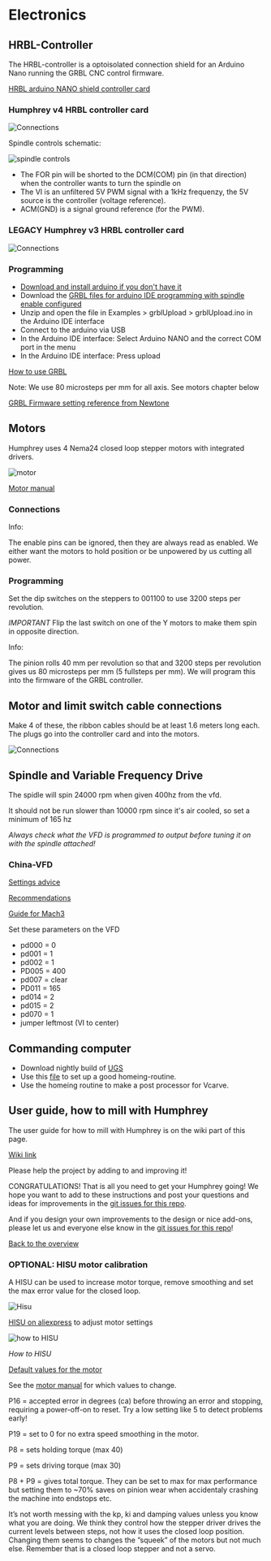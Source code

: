# Electronics

## HRBL-Controller

The HRBL-controller is a optoisolated connection shield for an Arduino Nano running the GRBL CNC control firmware. 

[HRBL arduino NANO shield controller card](https://github.com/fellesverkstedet/fabricatable-machines/tree/master/hrbl-shield/nano)

### Humphrey v4 HRBL controller card
![Connections](https://github.com/fellesverkstedet/fabricatable-machines/raw/master/hrbl-shield/img/connections.JPG)

Spindle controls schematic:

![spindle controls](https://github.com/fellesverkstedet/fabricatable-machines/raw/master/hrbl-shield/img/spindle_controls.JPG)

* The FOR pin will be shorted to the DCM(COM) pin (in that direction) when the controller wants to turn the spindle on
* The VI is an unfiltered 5V PWM signal with a 1kHz frequenzy, the 5V source is the controller (voltage reference).
* ACM(GND) is a signal ground reference (for the PWM).

### LEGACY Humphrey v3 HRBL controller card
![Connections](https://github.com/fellesverkstedet/fabricatable-machines/raw/master/humphrey-large-format-cnc/humphrey_v3/img/electronics/hrbl_connections_all.JPG)

### Programming

* [Download and install arduino if you don't have it](https://www.arduino.cc/download_handler.php)
* Download the [GRBL files for arduino IDE programming with spindle enable configured](https://github.com/fellesverkstedet/fabricatable-machines/raw/master/humphrey-large-format-cnc/humphrey_v3/GRBL_Spindle_ENABLE.zip)
* Unzip and open the file in Examples > grblUpload > grblUpload.ino in the Arduino IDE interface
* Connect to the arduino via USB
* In the Arduino IDE interface: Select Arduino NANO and the correct COM port in the menu
* In the Arduino IDE interface: Press upload

[How to use GRBL](https://github.com/gnea/grbl/wiki)

Note: We use 80 microsteps per mm for all axis. See motors chapter below

[GRBL Firmware setting reference from Newtone](https://github.com/fellesverkstedet/fabricatable-machines/tree/master/humphrey-large-format-cnc/humphrey_v2/Settings_backup)

## Motors

Humphrey uses 4 Nema24 closed loop stepper motors with integrated drivers.

![motor](https://github.com/fellesverkstedet/fabricatable-machines/raw/master/hrbl-shield/img/ihss57-integrated-closed-loop-stepper-from-jmc.jpg)

[Motor manual](https://github.com/fellesverkstedet/fabricatable-machines/blob/master/hrbl-shield/dev_files/integrated_stepper/20160528161106_17875.pdf)

### Connections

Info:

The enable pins can be ignored, then they are always read as enabled. We either want the motors to hold position or be unpowered by us cutting all power. 

### Programming

Set the dip switches on the steppers to 001100 to use 3200 steps per revolution. 

*IMPORTANT* Flip the last switch on one of the Y motors to make them spin in opposite direction.

Info:

The pinion rolls 40 mm per revolution so that and 3200 steps per revolution gives us 80 microsteps per mm (5 fullsteps per mm). We will program this into the firmware of the GRBL controller.

## Motor and limit switch cable connections

Make 4 of these, the ribbon cables should be at least 1.6 meters long each. The plugs go into the controller card and into the motors.

![Connections](https://github.com/fellesverkstedet/fabricatable-machines/raw/master/humphrey-large-format-cnc/humphrey_v3/img/electronics/Connector_guide.jpg)

## Spindle and Variable Frequency Drive

The spidle will spin 24000 rpm when given 400hz from the vfd.

It should not be run slower than 10000 rpm since it's air cooled, so set a minimum of 165 hz

*Always check what the VFD is programmed to output before tuning it on with the spindle attached!*

### China-VFD

[Settings advice](https://www.cnczone.com/forums/spindles-vfd/346620-huanyang-vfd-spindle-accelerate-amp-decelerate-settings.html)

[Recommendations](http://www.woodworkforums.com/f170/tips-newbie-huanyang-vfd-users-96380)

[Guide for Mach3](http://www.kronosrobotics.com/hy02d223b-vfd-type-1/) 

Set these parameters on the VFD

* pd000 = 0 
* pd001 = 1 
* pd002 = 1
* PD005 = 400
* pd007 = clear
* PD011 = 165
* pd014 = 2
* pd015 = 2
* pd070 = 1
* jumper leftmost (VI to center)

## Commanding computer

* Download nightly build of [UGS](https://winder.github.io/ugs_website/)
* Use this [file](https://github.com/fellesverkstedet/fabricatable-machines/blob/master/humphrey-large-format-cnc/humphrey_v2/Settings_backup/home%20and%20probe.gcode) to set up a good homeing-routine.
* Use the homeing routine to make a post processor for Vcarve.


## User guide, how to mill with Humphrey

The user guide for how to mill with Humphrey is on the wiki part of this page.

[Wiki link](https://github.com/fellesverkstedet/fabricatable-machines/wiki/How-to-use#humphrey)

Please help the project by adding to and improving it!

CONGRATULATIONS! That is all you need to get your Humphrey going! We hope you want to add to these instructions and post your questions and ideas for improvements in the [git issues for this repo](https://github.com/fellesverkstedet/fabricatable-machines/issues).

And if you design your own improvements to the design or nice add-ons, please let us and everyone else know in the [git issues for this repo](https://github.com/fellesverkstedet/fabricatable-machines/issues)! 

[Back to the overview](Readme.md)

### OPTIONAL: HISU motor calibration

A HISU can be used to increase motor torque, remove smoothing and set the max error value for the closed loop.

![Hisu](https://github.com/fellesverkstedet/fabricatable-machines/raw/master/hrbl-shield/dev_files/integrated_stepper/6C3A13B4-B353-4DFC-950C-6E98B35EEC22.jpeg)

[HISU on aliexpress](https://www.aliexpress.com/item/HISU-for-Andriy-Kyrychenko/32805819281.html?spm=2114.search0104.3.1.6c2661d1JJVdOY&ws_ab_test=searchweb0_0,searchweb201602_3_10065_10068_10059_5015212_10696_100031_10084_10083_10103_5015812_451_452_10618_5015112_10307_5015912,searchweb201603_56,ppcSwitch_5&algo_expid=bcced743-392b-477b-ba84-0d559d9ffe03-0&algo_pvid=bcced743-392b-477b-ba84-0d559d9ffe03&priceBeautifyAB=0) to adjust motor settings

![how to HISU](https://github.com/fellesverkstedet/fabricatable-machines/raw/master/hrbl-shield/dev_files/integrated_stepper/HTB1.IttbURIWKJjSZFgq6zoxXXak.jpg)
 
 _How to HISU_
 
 [Default values for the motor](https://github.com/fellesverkstedet/fabricatable-machines/blob/master/hrbl-shield/dev_files/integrated_stepper/Default%20values.txt)

See the [motor manual](https://github.com/fellesverkstedet/fabricatable-machines/blob/master/hrbl-shield/dev_files/integrated_stepper/20160528161106_17875.pdf) for which values to change.

P16 = accepted error in degrees (ca) before throwing an error and stopping, requiring a power-off-on to reset. Try a low setting like 5 to detect problems early! 

P19 = set to 0 for no extra speed smoothing in the motor.

P8 = sets holding torque (max 40)

P9 = sets driving torque (max 30)

P8 + P9 = gives total torque. They can be set to max for max performance but setting them to ~70% saves on pinion wear when accidentaly crashing the machine into endstops etc. 

It’s not worth messing with the kp, ki and damping values unless you know what you are doing. We think they control how the stepper driver drives the current levels between steps, not how it uses the closed loop position. Changing them seems to changes the ”squeek” of the motors but not much else. Remember that is a closed loop stepper and not a servo. 

